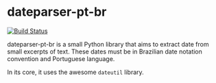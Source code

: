 # dateparser-pt-br

[![Build Status](https://travis-ci.org/amferraz/dateparser-pt-br.png?branch=master)](http://travis-ci.org/amferraz/dateparser-pt-br)

dateparser-pt-br is a small Python library that aims to extract date from
small excerpts of text. These dates must be in Brazilian date notation
convention and Portuguese language.

In its core, it uses the awesome `dateutil` library.
